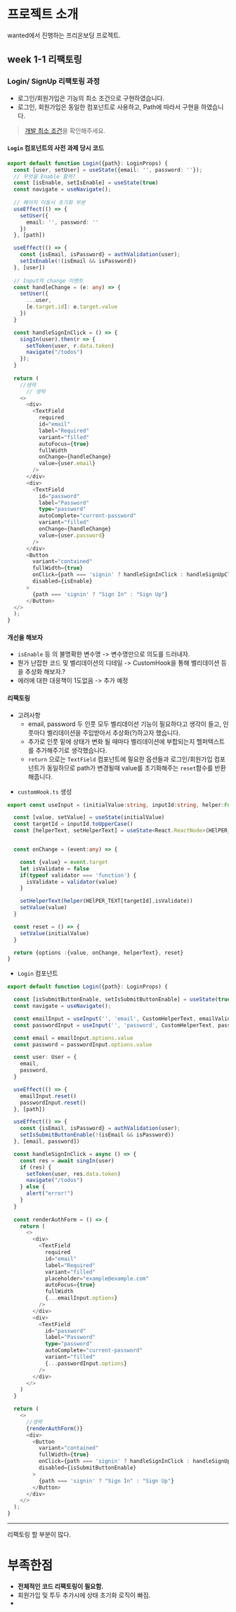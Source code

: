 # 프로젝트 소개

wanted에서 진행하는 프리온보딩 프로젝트.

## week 1-1 리팩토링

### Login/ SignUp 리팩토링 과정
* 로그인/회원가입은 기능의 최소 조건으로 구현하였습니다.
* 로그인, 회원가입은 동일한 컴포넌트로 사용하고, Path에 따라서 구현을 하였습니다.
> [개발 최소 조건](https://github.com/fenrirD/wanted-pre-onboarding-challenge-fe-1-api#assignment-1---login--signup)을 확인해주세요.

#### `Login` 컴포넌트의 사전 과제 당시 코드

```typescript jsx
export default function Login({path}: LoginProps) {
  const [user, setUser] = useState({email: '', password: ''});
  // 무엇을 Enable 할까?
  const [isEnable, setIsEnable] = useState(true)
  const navigate = useNavigate();
  
  // 페이지 이동시 초기화 부분
  useEffect(() => {
    setUser({
      email: '', password: ''
    })
  }, [path])

  useEffect(() => {
    const {isEmail, isPassword} = authValidation(user);
    setIsEnable(!(isEmail && isPassword))
  }, [user])
  
  // Input의 change 이벤트
  const handleChange = (e: any) => {
    setUser({
      ...user,
      [e.target.id]: e.target.value
    })
  }

  const handleSignInClick = () => {
    singIn(user).then(r => {
      setToken(user, r.data.token)
      navigate("/todos")
    });
  }
  
  return (
    //생략
      // 생략
    <>
      <div>
        <TextField
          required
          id="email"
          label="Required"
          variant="filled"
          autoFocus={true}
          fullWidth
          onChange={handleChange}
          value={user.email}
        />
      </div>
      <div>
        <TextField
          id="password"
          label="Password"
          type="password"
          autoComplete="current-password"
          variant="filled"
          onChange={handleChange}
          value={user.password}
        />
      </div>
      <Button
        variant="contained"
        fullWidth={true}
        onClick={path === 'signin' ? handleSignInClick : handleSignUpClick}
        disabled={isEnable}
      >
        {path === 'signin' ? "Sign In" : "Sign Up"}
      </Button>
  </>
  );
}
```
#### 개선을 해보자
- `isEnable` 등 의 불명확한 변수명 -> 변수명만으로 의도를 드러내자.
- 뭔가 난잡한 코드 및 벨리데이션의 디테일 -> CustomHook을 통해 벨리데이션 등을 추상화 해보자.? 
- 에러에 대한 대응책이 1도없음 -> 추가 예정 

#### 리팩토링 
- 고려사항
  - email, password 두 인풋 모두 벨리데이션 기능이 필요하다고 생각이 들고, 인풋마다 벨리데이션을 주입받아서 추상화(?)하고자 했습니다.
  - 추가로 인풋 밑에 상태가 변화 될 때마다 벨리데이션에 부합되는지 헬퍼텍스트를 추가해주기로 생각했습니다.
  - `return` 으로는 `TextField` 컴포넌트에 필요한 옵션들과 로그인/회원가입 컴포넌트가 동일하므로 path가 변경될때 value를 초기화해주는 `reset`함수를 반환 해줍니다.
* `customHook.ts` 생성
```typescript jsx
export const useInput = (initialValue:string, inputId:string, helper:Function, validator?:Function, ) => {

  const [value, setValue] = useState(initialValue)
  const targetId = inputId.toUpperCase()
  const [helperText, setHelperText] = useState<React.ReactNode>(HElPER_TEXT[targetId])


  const onChange = (event:any) => {

    const {value} = event.target
    let isValidate = false
    if(typeof validator === 'function') {
      isValidate = validator(value)
    }

    setHelperText(helper(HElPER_TEXT[targetId],isValidate))
    setValue(value)
  }

  const reset = () => {
    setValue(initialValue)
  }

  return {options :{value, onChange, helperText}, reset}
}
```


- `Login` 컴포넌트
```typescript jsx
export default function Login({path}: LoginProps) {

  const [isSubmitButtonEnable, setIsSubmitButtonEnable] = useState(true)
  const navigate = useNavigate();

  const emailInput = useInput('', 'email', CustomHelperText, emailValidation);
  const passwordInput = useInput('', 'password', CustomHelperText, passwordValidation);

  const email = emailInput.options.value
  const password = passwordInput.options.value

  const user: User = {
    email,
    password,
  }

  useEffect(() => {
    emailInput.reset()
    passwordInput.reset()
  }, [path])

  useEffect(() => {
    const {isEmail, isPassword} = authValidation(user);
    setIsSubmitButtonEnable(!(isEmail && isPassword))
  }, [email, password])

  const handleSignInClick = async () => {
    const res = await singIn(user)
    if (res) {
      setToken(user, res.data.token)
      navigate("/todos")
    } else {
      alert("error!")
    }
  }
  
  const renderAuthForm = () => {
    return (
      <>
        <div>
          <TextField
            required
            id="email"
            label="Required"
            variant="filled"
            placeholder="example@example.com"
            autoFocus={true}
            fullWidth
            {...emailInput.options}
          />
        </div>
        <div>
          <TextField
            id="password"
            label="Password"
            type="password"
            autoComplete="current-password"
            variant="filled"
            {...passwordInput.options}
          />
        </div>
      </>
    )
  }

  return (
    <>
      //생략
      {renderAuthForm()}
      <div>
        <Button
          variant="contained"
          fullWidth={true}
          onClick={path === 'signin' ? handleSignInClick : handleSignUpClick}
          disabled={isSubmitButtonEnable}
        >
          {path === 'signin' ? "Sign In" : "Sign Up"}
        </Button>
      </div>
    </>
  );
}
```
---
리팩토링 할 부분이 많다.
# 부족한점 
* **전체적인 코드 리팩토링이 필요함.**
* 회원가입 및 투두 추가시에 상태 초기화 로직이 빠짐.
* 
